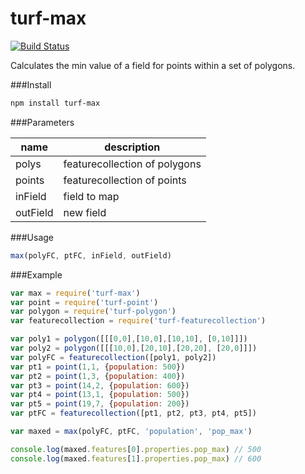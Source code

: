 turf-max
========
[![Build Status](https://travis-ci.org/Turfjs/turf-max.svg?branch=master)](https://travis-ci.org/Turfjs/turf-max)

Calculates the min value of a field for points within a set of polygons.

###Install

```sh
npm install turf-max
```

###Parameters

|name|description|
|---|---|
|polys|featurecollection of polygons|
|points|featurecollection of points|
|inField|field to map|
|outField|new field|

###Usage

```js
max(polyFC, ptFC, inField, outField)
```

###Example

```js
var max = require('turf-max')
var point = require('turf-point')
var polygon = require('turf-polygon')
var featurecollection = require('turf-featurecollection')

var poly1 = polygon([[[0,0],[10,0],[10,10], [0,10]]])
var poly2 = polygon([[[10,0],[20,10],[20,20], [20,0]]])
var polyFC = featurecollection([poly1, poly2])
var pt1 = point(1,1, {population: 500})
var pt2 = point(1,3, {population: 400})
var pt3 = point(14,2, {population: 600})
var pt4 = point(13,1, {population: 500})
var pt5 = point(19,7, {population: 200})
var ptFC = featurecollection([pt1, pt2, pt3, pt4, pt5])

var maxed = max(polyFC, ptFC, 'population', 'pop_max')

console.log(maxed.features[0].properties.pop_max) // 500
console.log(maxed.features[1].properties.pop_max) // 600
```